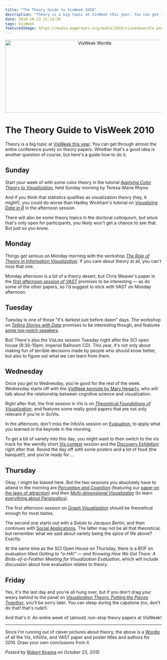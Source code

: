 ```yaml
---
title: "The Theory Guide to VisWeek 2010"
description: "Theory is a big topic at VisWeek this year. You can get through almost the entire conference purely on theory papers. Whether that's a good idea is another question of course, but here's a guide how to do it."
date: 2010-10-23 22:12:56
tags: VisWeek
featuredImage: https://media.eagereyes.org/media/2010/visweekwordle.png
---
```


<p align="center"><img src="https://media.eagereyes.org/media/2010/visweekwordle.png" alt="VisWeek Wordle" width="560" height="234" /></p>

# The Theory Guide to VisWeek 2010

Theory is a big topic at <a href="http://vis.computer.org/VisWeek2010/" target="_blank">VisWeek this year</a>. You can get through almost the entire conference purely on theory papers. Whether that's a good idea is another question of course, but here's a guide how to do it.

## Sunday

Start your week of with some color theory in the tutorial <em><a href="http://vis.computer.org/VisWeek2010/session/tutorials.html#Applying%20Color%20Theory%20to%20Visualization" target="_blank">Applying Color Theory to Visualization</a></em>, held Sunday morning by Teresa-Marie Rhyne.

And if you think that statistics qualifies as visualization theory (hey, it might!), you could do worse than Hadley Wickham's tutorial on <em><a href="http://vis.computer.org/VisWeek2010/session/tutorials.html#Visualizing%20Data%20in%20R" target="_blank">Visualizing Data in R</a></em> in the afternoon session.

There will also be some theory topics in the doctoral colloquium, but since that's only open for participants, you likely won't get a chance to see that. But just so you know.

## Monday

Things get serious on Monday morning with the workshop <em><a href="/infovis-theory-workshop">The Role of Theory in Information Visualization</a></em>. If you care about theory at all, you can't miss that one.

Monday afternoon is a bit of a theory desert, but Chris Weaver's paper in the <em><a href="http://vis.computer.org/VisWeek2010/vast/sessions_papers.html#Space,%20Time,%20and%20Multivariate%20Analytics" target="_blank">first afternoon session of VAST</a></em> promises to be interesting — as do some of the other papers, so I'd suggest to stick with VAST on Monday afternoon.

## Tuesday

Tuesday is one of those "it's darkest just before dawn" days. The workshop on <em><a href="http://vis.computer.org/VisWeek2010/session/workshops.html#Telling%20Stories%20with%20Data" target="_blank">Telling Stories with Data</a></em> promises to be interesting though, and features <a href="http://thevcl.com/storytelling/" target="_blank">some top-notch speakers</a>.

But! There's also the VisLies session Tuesday night after the SCI open house (8:30-10pm, Imperial Ballroom CD). This year, it's not only about making fun of terrible decisions made by people who should know better, but also to figure out what we can learn from them.

## Wednesday

Once you get to Wednesday, you're good for the rest of the week. Wednesday starts off with the <a href="http://vis.computer.org/VisWeek2010/session/keynote.html" target="_blank">VisWeek keynote by Mary Hegarty</a>, who will talk about the relationship between cognitive science and visualization.

Right after that, the first session in Vis is on <em><a href="http://vis.computer.org/VisWeek2010/vis/sessions_papers.html#Theoretical%20Foundations%20of%20Visualization" target="_blank">Theoretical Foundations of Visualization</a></em>, and features some really good papers that are not only relevant if you're in SciVis.

In the afternoon, don't miss the InfoVis session on <a href="http://vis.computer.org/VisWeek2010/infovis/sessions_papers.html#Evaluation" target="_blank">Evaluation</a>, to apply what you learned in the keynote in the morning.

To get a bit of variety into this day, you might want to then switch to the vis track for the weirdly short <a href="http://vis.computer.org/VisWeek2010/vis/sessions_contest.html" target="_blank">Vis contest</a> session and the <a href="http://vis.computer.org/VisWeek2010/session/discovery.html" target="_blank">Discovery Exhibition</a> right after that. Round the day off with some posters and a lot of food (the banquet!), and you're ready for …

## Thursday

Okay, I might be biased here. But the two sessions you absolutely have to attend in the morning are <em><a href="http://vis.computer.org/VisWeek2010/infovis/sessions_papers.html#Perception%20and%20Cognition" target="_blank">Perception and Cognition</a></em> (featuring our <a href="/papers/2010/laws-of-attraction">paper on the laws of attraction</a>) and then <em><a href="http://vis.computer.org/VisWeek2010/infovis/sessions_papers.html#Multi-dimensional%20Visualization" target="_blank">Multi-dimensional Visualizaton</a></em> (to learn <a href="/papers/2010/pargnostics">everything about Pargnostics</a>).

The first afternoon session on <em><a href="http://vis.computer.org/VisWeek2010/infovis/sessions_papers.html#Graph%20Visualization" target="_blank">Graph Visualization</a></em> should be theoretical enough for most tastes.

The second one starts out with a <em>Salute to Jacques Bertin</em>, and then continues with <a href="http://vis.computer.org/VisWeek2010/infovis/sessions_papers.html#Social%20Applications" target="_blank">Social Applications</a>. The latter may not be all that theoretical, but remember what we said about variety being the spice of life above? Exactly.

At the same time as the SCI Open House on Thursday, there is a BOF on evaluation titled <em>Getting to "a-HA!" — and Knowing How We Got There: A Birds-of-a-Feather Meeting for Visualization Evaluation</em>, which will include discussion about how evaluation relates to theory.

## Friday

Yes, it's the last day and you're all hung over, but if you don't drag your weary behind to the panel on <em><a href="http://vis.computer.org/VisWeek2010/session/panels.html#Visualization%20Theory" target="_blank">Visualization Theory: Putting the Pieces Together</a></em>, you'll be sorry later. You can sleep during the capstone (no, don't do that! that's rude!).

And that's it: An entire week of (almost) non-stop theory papers at VisWeek!

<hr />

Since I'm running out of clever pictures about theory, the above is a <a href="http://www.wordle.net/" target="_blank">Wordle</a> of all the Vis, InfoVis, and VAST paper and poster titles and authors for 2010. Draw your own conclusions from it.


_Posted by <a href="/about">Robert Kosara</a> on October 23, 2010_


